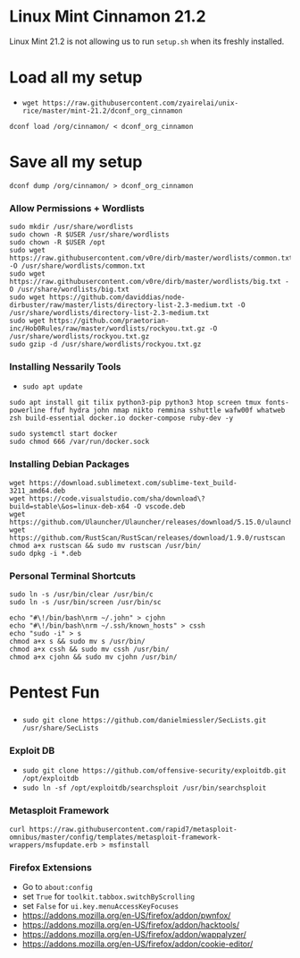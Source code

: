 # Linux Mint Cinnamon 21.2
Linux Mint 21.2 is not allowing us to run `setup.sh` when its freshly installed.

# Load all my setup
- `wget https://raw.githubusercontent.com/zyairelai/unix-rice/master/mint-21.2/dconf_org_cinnamon`
```
dconf load /org/cinnamon/ < dconf_org_cinnamon
```

# Save all my setup
```
dconf dump /org/cinnamon/ > dconf_org_cinnamon
```

### Allow Permissions + Wordlists
```
sudo mkdir /usr/share/wordlists
sudo chown -R $USER /usr/share/wordlists
sudo chown -R $USER /opt
sudo wget https://raw.githubusercontent.com/v0re/dirb/master/wordlists/common.txt -O /usr/share/wordlists/common.txt
sudo wget https://raw.githubusercontent.com/v0re/dirb/master/wordlists/big.txt -O /usr/share/wordlists/big.txt
sudo wget https://github.com/daviddias/node-dirbuster/raw/master/lists/directory-list-2.3-medium.txt -O /usr/share/wordlists/directory-list-2.3-medium.txt
sudo wget https://github.com/praetorian-inc/Hob0Rules/raw/master/wordlists/rockyou.txt.gz -O /usr/share/wordlists/rockyou.txt.gz
sudo gzip -d /usr/share/wordlists/rockyou.txt.gz
```
### Installing Nessarily Tools
- `sudo apt update`
```
sudo apt install git tilix python3-pip python3 htop screen tmux fonts-powerline ffuf hydra john nmap nikto remmina sshuttle wafw00f whatweb zsh build-essential docker.io docker-compose ruby-dev -y
```
```
sudo systemctl start docker
sudo chmod 666 /var/run/docker.sock
```
### Installing Debian Packages
```
wget https://download.sublimetext.com/sublime-text_build-3211_amd64.deb
wget https://code.visualstudio.com/sha/download\?build=stable\&os=linux-deb-x64 -O vscode.deb
wget https://github.com/Ulauncher/Ulauncher/releases/download/5.15.0/ulauncher_5.15.0_all.deb
wget https://github.com/RustScan/RustScan/releases/download/1.9.0/rustscan
chmod a+x rustscan && sudo mv rustscan /usr/bin/
sudo dpkg -i *.deb
```
### Personal Terminal Shortcuts
```
sudo ln -s /usr/bin/clear /usr/bin/c
sudo ln -s /usr/bin/screen /usr/bin/sc

echo "#\!/bin/bash\nrm ~/.john" > cjohn
echo "#\!/bin/bash\nrm ~/.ssh/known_hosts" > cssh
echo "sudo -i" > s 
chmod a+x s && sudo mv s /usr/bin/
chmod a+x cssh && sudo mv cssh /usr/bin/
chmod a+x cjohn && sudo mv cjohn /usr/bin/
```
# Pentest Fun
###
- `sudo git clone https://github.com/danielmiessler/SecLists.git /usr/share/SecLists`
### Exploit DB
- `sudo git clone https://github.com/offensive-security/exploitdb.git /opt/exploitdb`
- `sudo ln -sf /opt/exploitdb/searchsploit /usr/bin/searchsploit`

### Metasploit Framework
```
curl https://raw.githubusercontent.com/rapid7/metasploit-omnibus/master/config/templates/metasploit-framework-wrappers/msfupdate.erb > msfinstall
```
### Firefox Extensions
- Go to `about:config`
- set `True` for `toolkit.tabbox.switchByScrolling`
- set `False` for `ui.key.menuAccessKeyFocuses`
- https://addons.mozilla.org/en-US/firefox/addon/pwnfox/
- https://addons.mozilla.org/en-US/firefox/addon/hacktools/
- https://addons.mozilla.org/en-US/firefox/addon/wappalyzer/
- https://addons.mozilla.org/en-US/firefox/addon/cookie-editor/
